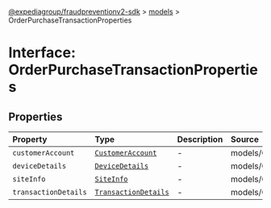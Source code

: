 [@expediagroup/fraudpreventionv2-sdk](../../index.md) > [models](../index.md) > OrderPurchaseTransactionProperties

# Interface: OrderPurchaseTransactionProperties

## Properties

| Property | Type | Description | Source |
| :------ | :------ | :------ | :------ |
| `customerAccount` | [`CustomerAccount`](../classes/CustomerAccount.md) | - | models/OrderPurchaseTransaction.ts:70 |
| `deviceDetails` | [`DeviceDetails`](../classes/DeviceDetails.md) | - | models/OrderPurchaseTransaction.ts:69 |
| `siteInfo` | [`SiteInfo`](../classes/SiteInfo.md) | - | models/OrderPurchaseTransaction.ts:68 |
| `transactionDetails` | [`TransactionDetails`](../classes/TransactionDetails.md) | - | models/OrderPurchaseTransaction.ts:71 |
